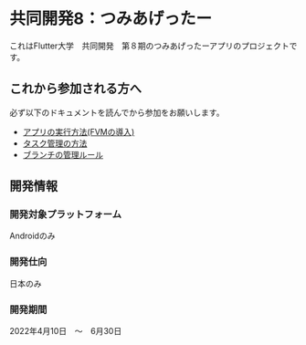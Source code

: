 # 共同開発8：つみあげったー

これはFlutter大学　共同開発　第８期のつみあげったーアプリのプロジェクトです。

## これから参加される方へ

必ず以下のドキュメントを読んでから参加をお願いします。

- [アプリの実行方法(FVMの導入)](https://github.com/flutteruniv/tumiagetter/blob/develop/doc/how_to_start.md)
- [タスク管理の方法](https://github.com/flutteruniv/tumiagetter/blob/develop/doc/workflow.md)
- [ブランチの管理ルール](https://github.com/flutteruniv/tumiagetter/blob/develop/doc/branch.md)

## 開発情報

### 開発対象プラットフォーム

Androidのみ

### 開発仕向

日本のみ

### 開発期間

2022年4月10日　〜　6月30日

